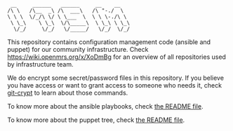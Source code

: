      __     ______   ______     __    __                                                                
    /\ \   /\__  _\ /\  ___\   /\ "-./  \                                                               
    \ \ \  \/_/\ \/ \ \___  \  \ \ \-./\ \                                                              
     \ \_\    \ \_\  \/\_____\  \ \_\ \ \_\                                                             
      \/_/     \/_/   \/_____/   \/_/  \/_/


This repository contains configuration management code (ansible and puppet) for our community infrastructure.
Check <https://wiki.openmrs.org/x/XoDmBg> for an overview of all repositories used by infrastructure team.


We do encrypt some secret/password files in this repository. If you believe you have access or want to grant access to someone who needs it, check [git-crypt](git-crypt) to learn about those commands.


To know more about the ansible playbooks, check [the README file](ansible/README.md).

To know more about the puppet tree, check [the README file](puppet/README.md).
